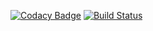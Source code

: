 [![Codacy Badge](https://api.codacy.com/project/badge/Grade/f610764ee151475aafccf380b8065579)](https://app.codacy.com/app/kuttywe/facto?utm_source=github.com&utm_medium=referral&utm_content=kuttywe/facto&utm_campaign=Badge_Grade_Dashboard)
[![Build Status](https://travis-ci.org/kuttywe/facto.svg?branch=master)](https://travis-ci.org/kuttywe/facto)

